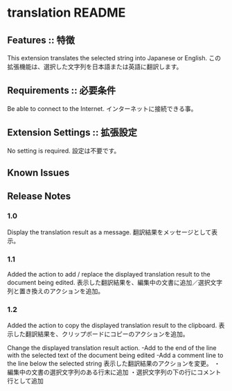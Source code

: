 # translation README

## Features :: 特徴

This extension translates the selected string into Japanese or English.
この拡張機能は、選択した文字列を日本語または英語に翻訳します。

## Requirements :: 必要条件

Be able to connect to the Internet.
インターネットに接続できる事。

## Extension Settings :: 拡張設定

No setting is required.
設定は不要です。

## Known Issues

## Release Notes

### 1.0

Display the translation result as a message.
翻訳結果をメッセージとして表示。

### 1.1

Added the action to add / replace the displayed translation result to the document being edited.
表示した翻訳結果を、編集中の文書に追加／選択文字列と置き換えのアクションを追加。

### 1.2

Added the action to copy the displayed translation result to the clipboard.
表示した翻訳結果を、クリップボードにコピーのアクションを追加。

Change the displayed translation result action.
-Add to the end of the line with the selected text of the document being edited
-Add a comment line to the line below the selected string
表示した翻訳結果のアクションを変更。
・編集中の文書の選択文字列のある行末に追加
・選択文字列の下の行にコメント行として追加
